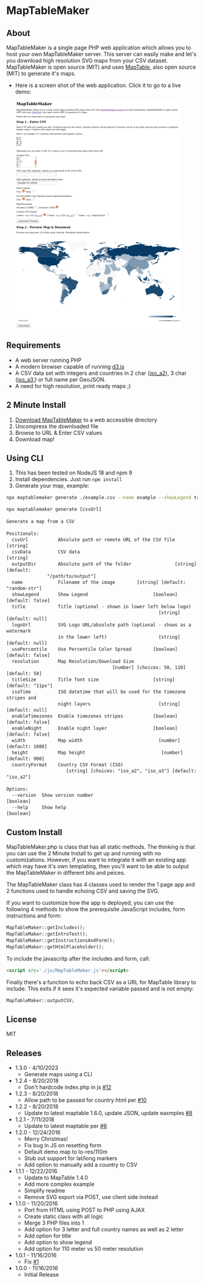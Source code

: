 # MapTableMaker

## About

MapTableMaker is a single page PHP web application which allows you to  host your
own MapTableMaker server. This server can
 easily make and let's you download high resolution SVG maps from your CSV dataset.
MapTableMaker is open source (MIT) and
uses <a href="https://github.com/Packet-Clearing-House/maptable">MapTable</a>, also open source (MIT)
to generate it's maps.

* Here is a screen shot of the web application.  Click it to go to a
live demo:
  
  [![](./data/screenshot.png)](https://plip.com/MapTableMaker/)

## Requirements

* A web server running PHP
* A modern browser capable of running [d3.js](https://d3js.org/)
* A CSV data set with integers and countries in
2 char ([iso_a2](https://en.wikipedia.org/wiki/ISO_3166-1_alpha-2)),
3 char ([iso_a3:](https://en.wikipedia.org/wiki/ISO_3166-1_alpha-3))
or full name per GeoJSON.
* A need for high resolution, print ready maps ;)

## 2 Minute Install

1. [Download MapTableMaker](https://github.com/Packet-Clearing-House/MapTableMaker/archive/1.0.zip) to a web accessible directory
1. Uncompress the downloaded file
1. Browse to URL & Enter CSV values
1. Download map!

## Using CLI

1. This has been tested on NodeJS 18 and npm 9
1. Install dependencies. Just run `npm install`
1. Generate your map, example:

```sh
npx maptablemaker generate ./example.csv --name example --showLegend true --title "My example" --countryFormat iso_a2 --usePercentile true --enableTimezones true --enableNight true --isoTime "2021-04-23T16:03:04Z"
```

```text
npx maptablemaker generate [csvUrl]

Generate a map from a CSV

Positionals:
  csvUrl           Absolute path or remote URL of the CSV file          [string]
  csvData          CSV data                                             [string]
  outputDir        Absolute path of the folder                [string] [default:
               "/path/to/output"]
  name             Filename of the image        [string] [default: "random-str"]
  showLegend       Show Legend                        [boolean] [default: false]
  title            Title (optional - shown in lower left below logo)
                                                        [string] [default: null]
  logoUrl          SVG Logo URL/absolute path (optional - shows as a watermark
                   in the lower left)                   [string] [default: null]
  usePercentile    Use Percentile Color Spread        [boolean] [default: false]
  resolution       Map Resolution/Download Size
                                       [number] [choices: 50, 110] [default: 50]
  titleSize        Title font size                    [string] [default: "11px"]
  isoTime          ISO datetime that will be used for the timezone stripes and
                   night layers                         [string] [default: null]
  enableTimezones  Enable timezones stripes           [boolean] [default: false]
  enableNight      Enable night layer                 [boolean] [default: false]
  width            Map width                            [number] [default: 1600]
  height           Map height                            [number] [default: 900]
  countryFormat    Country CSV Format (ISO)
                      [string] [choices: "iso_a2", "iso_a3"] [default: "iso_a2"]

Options:
  --version  Show version number                                       [boolean]
  --help     Show help                                                 [boolean]
```

## Custom Install

MapTableMaker.php is class that has all static methods. The thinking is that
you can use the 2 Minute Install to get up and running with no customizations.
However, if you want to integrate it with an existing app which may have it's
own templating, then you'll want to be able to output the MapTableMaker
in different bits and peices.

The MapTableMaker class has 4 classes used to render the 1 page app
and 2 functions used to handle echoing CSV and saving the SVG.  

If you want to customize
how the app is deployed, you can use the following 4 methods to show the prerequisite
JavaScript includes, form instructions and form:

```php
MapTableMaker::getIncludes();
MapTableMaker::getIntroText();
MapTableMaker::getInstructionsAndForm();
MapTableMaker::getHtmlPlaceholder();
```

To include the javascritp after the includes and form, call:

```html
<script src='./js/MapTableMaker.js'></script>
```

Finally there's a function to echo back CSV as a URL
for MapTable library to include. This exits if it sees
it's expected variable passed and is not empty:

```php
MapTableMaker::outputCSV;
```

## License

MIT

## Releases

* 1.3.0 - 4/10/2023
  * Generate maps using a CLI
* 1.2.4 - 8/20/2018
  * Don't hardcode index.php in js [#12](https://github.com/Packet-Clearing-House/MapTableMaker/issues/12)
* 1.2.3 - 8/20/2018
  * Allow path to be passed for country html per [#10](https://github.com/Packet-Clearing-House/MapTableMaker/issues/10)
* 1.2.2 - 8/20/2018
  * Update to latest maptable 1.6.0, update JSON, update eaxmples [#8](https://github.com/Packet-Clearing-House/MapTableMaker/issues/8)
* 1.2.1 - 7/11/2018
  * Update to latest maptable per [#6](https://github.com/Packet-Clearing-House/MapTableMaker/issues/6)
* 1.2.0 - 12/24/2016
  * Merry Christmas!
  * Fix bug in JS on resetting form
  * Default demo map to lo-res/110m
  * Stub out support for lat/long markers
  * Add option to manually add a country to CSV
* 1.1.1 - 12/22/2016
  * Update to MapTable 1.4.0
  * Add more complex example
  * Simplify readme
  * Remove SVG export via POST, use client side instead
* 1.1.0 - 11/20/2016
  * Port from HTML using POST to PHP using AJAX
  * Create static class with all logic
  * Merge 3 PHP files into 1
  * Add option for 3 letter and full country names as well as 2 letter
  * Add option for title
  * Add option to show legend
  * Add option for 110 meter vs 50 meter resolution
* 1.0.1 - 11/16/2016
  * Fix [#1](https://github.com/Packet-Clearing-House/MapTableMaker/pull/2)
* 1.0.0 - 11/16/2016
  * Initial Release
